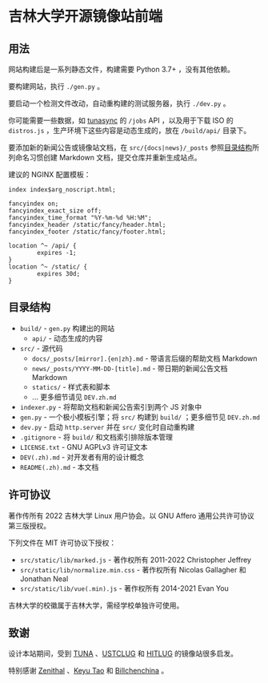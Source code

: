 # 吉林大学开源镜像站前端

## 用法

网站构建后是一系列静态文件，构建需要 Python 3.7+ ，没有其他依赖。

要构建网站，执行 `./gen.py` 。

要启动一个检测文件改动，自动重构建的测试服务器，执行 `./dev.py` 。

你可能需要一些数据，如 [tunasync](https://github.com/tuna/tunasync) 的 `/jobs` API ，以及用于下载 ISO 的 `distros.js` ，生产环境下这些内容是动态生成的，放在 `/build/api/` 目录下。

要添加新的新闻公告或镜像站文档，在 `src/{docs|news}/_posts` 参照[目录结构](#目录结构)所列命名习惯创建 Markdown 文档，提交仓库并重新生成站点。

建议的 NGINX 配置模板：

```
index index$arg_noscript.html;

fancyindex on;
fancyindex_exact_size off;
fancyindex_time_format "%Y-%m-%d %H:%M";
fancyindex_header /static/fancy/header.html;
fancyindex_footer /static/fancy/footer.html;

location ^~ /api/ {
        expires -1;
}
location ^~ /static/ {
        expires 30d;
}
```

## 目录结构

- `build/` - `gen.py` 构建出的网站
    - `api/` - 动态生成的内容
- `src/` - 源代码
    - `docs/_posts/[mirror].{en|zh}.md` - 带语言后缀的帮助文档 Markdown
    - `news/_posts/YYYY-MM-DD-[title].md` - 带日期的新闻公告文档 Markdown
    - `statics/` - 样式表和脚本
    - ... 更多细节请见 `DEV.zh.md`
- `indexer.py` - 将帮助文档和新闻公告索引到两个 JS 对象中
- `gen.py` - 一个极小模板引擎；将 `src/` 构建到 `build/` ；更多细节见 `DEV.zh.md`
- `dev.py` - 启动 `http.server` 并在 `src/` 变化时自动重构建
- `.gitignore` - 将 `build/` 和文档索引排除版本管理
- `LICENSE.txt` - GNU AGPLv3 许可证文本
- `DEV(.zh).md` - 对开发者有用的设计概念
- `README(.zh).md` - 本文档

## 许可协议

著作传所有 2022 吉林大学 Linux 用户协会。以 GNU Affero 通用公共许可协议第三版授权。

下列文件在 MIT 许可协议下授权：

- `src/static/lib/marked.js` - 著作权所有 2011-2022 Christopher Jeffrey
- `src/static/lib/normalize.min.css` - 著作权所有 Nicolas Gallagher 和 Jonathan Neal
- `src/static/lib/vue(.min).js` - 著作权所有 2014-2021 Evan You

吉林大学的校徽属于吉林大学，需经学校单独许可使用。

## 致谢

设计本站期间，受到 [TUNA](https://mirrors.tuna.tsinghua.edu.cn) 、[USTCLUG](https://mirrors.ustc.edu.cn) 和 [HITLUG](https://mirrors.hit.edu.cn) 的镜像站很多启发。

特别感谢 [Zenithal](https://github.com/ZenithalHourlyRate) 、[Keyu Tao](https://github.com/taoky) 和 [Billchenchina](https://github.com/BIllchenchina) 。

